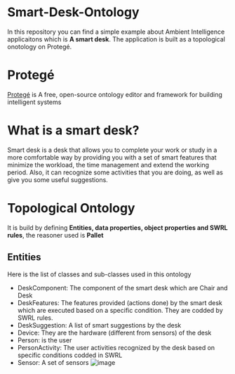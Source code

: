 # Smart-Desk-Ontology
In this repository you can find a simple example about Ambient Intelligence applicaitons which is  **A smart desk**. The application is built as a topological onotology on Protegé.

# Protegé
[Protegé](https://protege.stanford.edu/) is A free, open-source ontology editor and framework for building intelligent systems

# What is a smart desk?
Smart desk is a desk that allows you to complete your work or study in a more comfortable way by providing you with a set of smart features that minimize the workload, the time management and extend the working period. Also, it can recognize some activities that you are doing, as well as give you some useful suggestions.

# Topological Ontology 
It is build by defining **Entities, data properties, object properties and SWRL rules**, the reasoner used is **Pallet**

## Entities
Here is the list of classes and sub-classes used in this ontology 
  * DeskComponent:  The component of the smart desk which are Chair and Desk 
  * DeskFeatures: The features provided (actions done) by the smart desk which are executed based on a specific condition. They are codded by SWRL rules.
  * DeskSuggestion: A list of smart suggestions by the desk 
  * Device: They are the hardware (different from sensors) of the desk 
  * Person: is the user 
  * PersonActivity: The user activities recognized by the desk based on specific conditions codded in SWRL
  * Sensor: A set of sensors 
 ![image](https://user-images.githubusercontent.com/91313196/205524606-5062736b-6ab4-4b2c-a849-3e295b1579b7.png)


  



